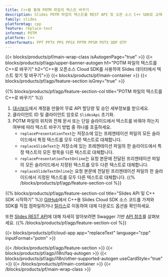```yaml
---
title: C++를 통해 POTM 파일의 텍스트 바꾸기
description: Slides POTM 파일의 텍스트를 REST API 및 오픈 소스 C++ SDK로 교체
family: slides
platformtag: cpp
feature: replace-text
informat: POTM
platform: C++
otherformats: PPT PPTX PPS PPSX PPTM PPSM POTX ODP OTP
---
```


{{< blocks/products/pf/main-wrap-class isAutogenPage="true" >}}
{{< blocks/products/pf/agp/upper-banner-autogen h1="POTM 파일의 텍스트를 C++로 바꾸기" h2="C++용 오픈소스 Cloud SDK를 사용하여 Slides 데이터에서 텍스트 찾기 및 바꾸기">}}
{{< blocks/products/pf/main-container >}}
{{< blocks/products/pf/agp/feature-section isGrey="true" >}}

{{% blocks/products/pf/agp/feature-section-col title="POTM 파일의 텍스트를 C++로 바꾸기" %}}
1. <a href="https://dashboard.aspose.cloud/">대시보드</a>에서 계정을 만들어 무료 API 할당량 및 승인 세부정보를 받으세요.
1. 클라이언트 ID 및 클라이언트 암호로 ```SlidesApi``` 초기화.
1. POTM 파일의 위치와 전체 문서 또는 단일 슬라이드에서 텍스트를 바꿔야 하는지 여부에 따라 텍스트 바꾸기 방법 중 하나를 호출하세요.
    - ```replacePresentationText```는 저장소에 있는 프레젠테이션 파일의 모든 슬라이드에서 특정 텍스트를 모두 다른 텍스트로 대체합니다.
    - ```replaceSlideText```는 저장소에 있는 프레젠테이션 파일의 한 슬라이드에서 특정 텍스트의 모든 항목을 다른 텍스트로 대체합니다.
    - ```replacePresentationTextOnline```는 요청 본문에 전달된 프리젠테이션 파일의 모든 슬라이드에서 지정된 텍스트를 모두 다른 텍스트로 대체합니다.
    - ```replaceSlideTextOnline```는 요청 본문에 전달된 프리젠테이션 파일의 한 슬라이드에서 지정된 텍스트를 모두 다른 텍스트로 대체합니다.
{{% /blocks/products/pf/agp/feature-section-col %}}

{{% blocks/products/pf/agp/feature-section-col title="Slides API 및 C++ SDK 시작하기" %}}
[GitHub](https://github.com/aspose-slides-cloud/aspose-slides-cloud-cpp)에서 C++용 Slides Cloud SDK 소스 코드를 가져와 SDK를 직접 컴파일하거나 [릴리스](https://releases.aspose.cloud/)로 이동하여 대체 다운로드 옵션을 확인하세요.

또한 [Slides REST API](https://products.aspose.cloud/slides/curl/)에 대해 자세히 알아보려면 Swagger 기반 [API 참조](https://apireference.aspose.cloud/slides/)를 살펴보세요.
{{% /blocks/products/pf/agp/feature-section-col %}}

{{< blocks/products/pf/cloud-app app="replaceText" language="cpp" inputFormat="potm" >}}

{{< /blocks/products/pf/agp/feature-section >}}
{{< blocks/products/pf/agp/i18n/faq-autogen >}}
{{< blocks/products/pf/agp/i18n/other-supported-autogen useCardStyle="true" >}}
{{< /blocks/products/pf/main-container >}}
{{< /blocks/products/pf/main-wrap-class >}}